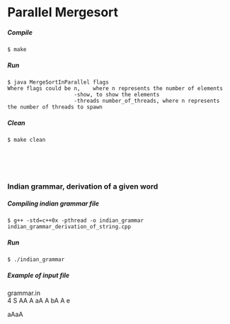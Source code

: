 # Parallel Mergesort

##### Compile
    $ make

##### Run
    $ java MergeSortInParallel flags
    Where flags could be n,    where n represents the number of elements
                         -show, to show the elements 
                         -threads number_of_threads, where n represents the number of threads to spawn 


##### Clean
    $ make clean

<br /> <br /> <br />
### Indian grammar, derivation of a given word

##### Compiling indian grammar file
    $ g++ -std=c++0x -pthread -o indian_grammar indian_grammar_derivation_of_string.cpp

##### Run
    $ ./indian_grammar 

##### Example of input file 
grammar.in <br /> 
4
S AA
A aA
A bA
A e

aAaA 

